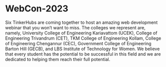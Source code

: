 # WebCon-2023

Six TinkerHubs are coming together to host an amazing web development webinar that you won’t want to miss. The colleges we represent are, namely, University College of Engineering Kariavattom (UCEK), College of Engineering Trivandrum (CET), TKM College of Engineering Kollam, College of Engineering Chengannur (CEC), Government College of Engineering Barton Hill (GECB), and LBS Institute of Technology for Women. We believe that every student has the potential to be successful in this field and we are dedicated to helping them reach their full potential.

